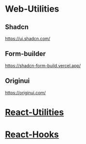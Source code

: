 # Web-Utilities

## Shadcn
https://ui.shadcn.com/

## Form-builder 
https://shadcn-form-build.vercel.app/

## Originui
https://originui.com/

# [React-Utilities](./utils.md)
# [React-Hooks](./hooks.md)
